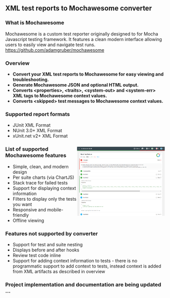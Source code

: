 ## XML test reports to Mochawesome converter

### What is Mochawesome
Mochawesome is a custom test reporter originally designed to for Mocha Javascript testing framework.
It features a clean modern interface allowing users to easily view and navigate test runs.  
https://github.com/adamgruber/mochawesome

### Overview
- **Convert your XML test reports to Mochawesome for easy viewing and troubleshooting.**
- **Generate Mochawesome JSON and optional HTML output.**
- **Converts &lt;properties&gt;, &lt;traits&gt;, &lt;system-out&gt; and &lt;system-err&gt; XML tags to Mochawesome context values.**
- **Converts &lt;skipped&gt; test messages to Mochawesome context values.**

### Supported report formats

* JUnit XML Format
* NUnit 3.0+ XML Format
* xUnit.net v2+ XML Format

<img align="right" src="./docs/NUnit-mock-assembly-dll5.png" style="padding-top: 12px" alt="Mochawesome Report" width="55%" />

### List of supported Mochawesome features

- Simple, clean, and modern design
- Per suite charts (via ChartJS)
- Stack trace for failed tests
- Support for displaying context information
- Filters to display only the tests you want 
- Responsive and mobile-friendly
- Offline viewing

### Features not supported by converter

- Support for test and suite nesting
- Displays before and after hooks
- Review test code inline
- Support for adding context information to tests - there is no programmatic support to add context to tests, instead context is added from XML artifacts as described in overview


  
### Project implementation and documentation are being updated ... 




